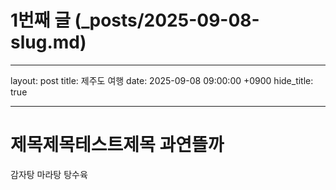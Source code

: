 # 1번째 글 (\_posts/2025-09-08-slug.md)

---

layout: post
title: 제주도 여행
date: 2025-09-08 09:00:00 +0900
hide_title: true

---

# 제목제목테스트제목 과연뜰까

감자탕 마라탕 탕수육
